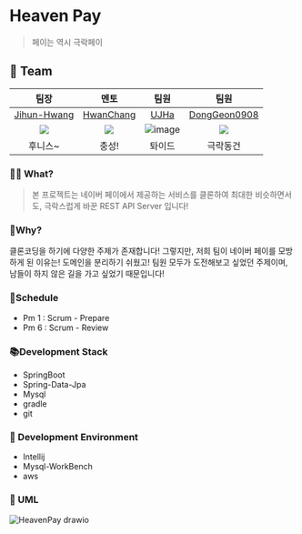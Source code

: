 # Heaven Pay

> 페이는 역시 극락페이

## 🦹‍ Team

|                           팀장                            |                           멘토                            |              팀원               |                           팀원                            |
| :-------------------------------------------------------: | :-------------------------------------------------------: | :-----------------------------: | :-------------------------------------------------------: |
|       [Jihun-Hwang](https://github.com/Jihun-Hwang)       |         [HwanChang](https://github.com/HwanChang)         | [UJHa](https://github.com/UJHa) |      [DongGeon0908](https://github.com/DongGeon0908)      |
| ![](https://avatars.githubusercontent.com/u/55920132?v=4) | ![](https://avatars.githubusercontent.com/u/32251594?v=4) |       ![image](https://user-images.githubusercontent.com/22016754/138271775-da838665-a39d-4d79-bc4f-a07147c64993.png)        | ![](https://avatars.githubusercontent.com/u/50691225?v=4) |
|                          후니스~                          |                           충성!                           |             톼이드              |                         극락동건                          |

### 🏃‍♂️ What?

> 본 프로젝트는 네이버 페이에서 제공하는 서비스를 클론하여 최대한 비슷하면서도, 극락스럽게 바꾼 REST API Server 입니다!

### 🤲Why?

클론코딩을 하기에 다양한 주제가 존재합니다! 그렇지만, 저희 팀이 네이버 페이를 모방하게 된 이유는! 도메인을 분리하기 쉬웠고! 팀원 모두가 도전해보고 싶었던 주제이며, 남들이 하지 않은 길을 가고 싶었기 때문입니다!

### 🤦Schedule

- Pm 1 : Scrum - Prepare
- Pm 6 : Scrum - Review


### 📚Development Stack

- SpringBoot
- Spring-Data-Jpa
- Mysql
- gradle
- git

### 🙌 Development Environment

- Intellij
- Mysql-WorkBench
- aws

### 📄 UML
![HeavenPay drawio](https://user-images.githubusercontent.com/50691225/138594678-271bb23c-da31-4f1c-a68f-0ad71236e5e1.png)

